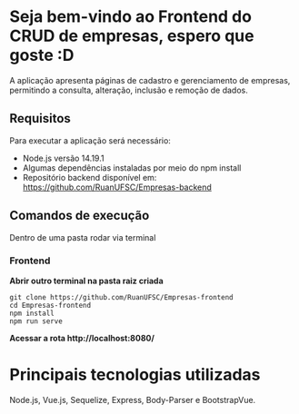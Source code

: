 #  Seja bem-vindo ao Frontend do CRUD de empresas, espero que goste :D

A aplicação apresenta páginas de cadastro e gerenciamento de empresas, permitindo a consulta, alteração, inclusão e remoção de dados.

## Requisitos

Para executar a aplicação será necessário:
-   Node.js versão 14.19.1
-   Algumas dependências instaladas por meio do npm install
-   Repositório backend disponível em: https://github.com/RuanUFSC/Empresas-backend

## Comandos de execução
Dentro de uma pasta rodar via terminal
### Frontend
**Abrir outro terminal na pasta raiz criada**

    git clone https://github.com/RuanUFSC/Empresas-frontend
    cd Empresas-frontend
    npm install
    npm run serve

**Acessar a rota http://localhost:8080/**


# Principais tecnologias utilizadas

Node.js, Vue.js, Sequelize, Express,  Body-Parser e BootstrapVue.
